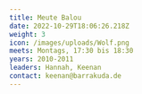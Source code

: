 ```yaml
---
title: Meute Balou
date: 2022-10-29T18:06:26.218Z
weight: 3
icon: /images/uploads/Wolf.png
meets: Montags, 17:30 bis 18:30
years: 2010-2011
leaders: Hannah, Keenan
contact: keenan@barrakuda.de
---
```

